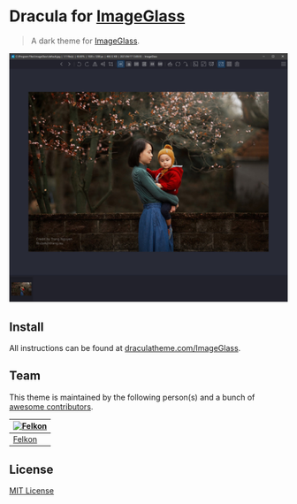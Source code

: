 # Dracula for [ImageGlass](https://imageglass.org/)

> A dark theme for [ImageGlass](https://imageglass.org/).

![Screenshot](./screenshot.jpg)

## Install

All instructions can be found at [draculatheme.com/ImageGlass](https://draculatheme.com/ImageGlass).

## Team

This theme is maintained by the following person(s) and a bunch of [awesome contributors](https://github.com/dracula/ImageGlass/graphs/contributors).

[![Felkon](https://github.com/felkonex.png?size=100)](https://github.com/FelkonEx) |
--- |
[Felkon](https://github.com/felkonex) |

## License

[MIT License](./LICENSE)